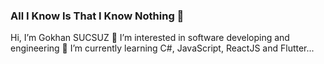 ### All I Know Is That I Know Nothing 👋

 Hi, I’m Gokhan SUCSUZ
👀 I’m interested in software developing and engineering
🌱 I’m currently learning C#, JavaScript, ReactJS and Flutter...
